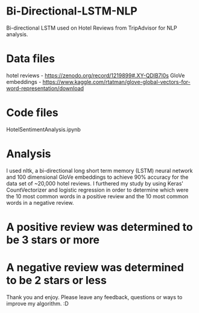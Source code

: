 # Bi-Directional-LSTM-NLP
Bi-directional LSTM used on Hotel Reviews from TripAdvisor for NLP analysis.

# Data files
hotel reviews - https://zenodo.org/record/1219899#.XY-QDlB7l0s
GloVe embeddings - https://www.kaggle.com/rtatman/glove-global-vectors-for-word-representation/download

# Code files
HotelSentimentAnalysis.ipynb

# Analysis
I used nltk, a bi-directional long short term memory (LSTM) neural network and 100 dimensional GloVe embeddings to achieve 90%
accuracy for the data set of ~20,000 hotel reviews. I furthered my study by using Keras' CountVectorizer and logistic 
regression in order to determine which were the 10 most common words in a positive review and the 10 most common words 
in a negative review. 

# A positive review was determined to be 3 stars or more
# A negative review was determined to be 2 stars or less

Thank you and enjoy. Please leave any feedback, questions or ways to improve my algorithm. :D
